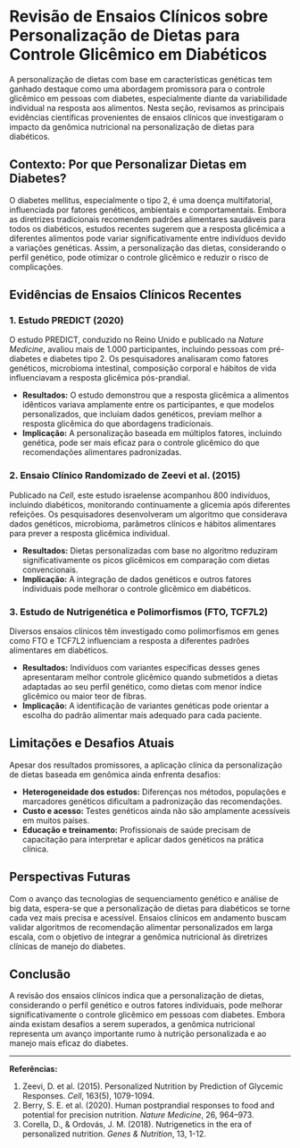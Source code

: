 
# Revisão de Ensaios Clínicos sobre Personalização de Dietas para Controle Glicêmico em Diabéticos

A personalização de dietas com base em características genéticas tem ganhado destaque como uma abordagem promissora para o controle glicêmico em pessoas com diabetes, especialmente diante da variabilidade individual na resposta aos alimentos. Nesta seção, revisamos as principais evidências científicas provenientes de ensaios clínicos que investigaram o impacto da genômica nutricional na personalização de dietas para diabéticos.

## Contexto: Por que Personalizar Dietas em Diabetes?

O diabetes mellitus, especialmente o tipo 2, é uma doença multifatorial, influenciada por fatores genéticos, ambientais e comportamentais. Embora as diretrizes tradicionais recomendem padrões alimentares saudáveis para todos os diabéticos, estudos recentes sugerem que a resposta glicêmica a diferentes alimentos pode variar significativamente entre indivíduos devido a variações genéticas. Assim, a personalização das dietas, considerando o perfil genético, pode otimizar o controle glicêmico e reduzir o risco de complicações.

## Evidências de Ensaios Clínicos Recentes

### 1. **Estudo PREDICT (2020)**
O estudo PREDICT, conduzido no Reino Unido e publicado na *Nature Medicine*, avaliou mais de 1.000 participantes, incluindo pessoas com pré-diabetes e diabetes tipo 2. Os pesquisadores analisaram como fatores genéticos, microbioma intestinal, composição corporal e hábitos de vida influenciavam a resposta glicêmica pós-prandial.

- **Resultados:** O estudo demonstrou que a resposta glicêmica a alimentos idênticos variava amplamente entre os participantes, e que modelos personalizados, que incluíam dados genéticos, previam melhor a resposta glicêmica do que abordagens tradicionais.
- **Implicação:** A personalização baseada em múltiplos fatores, incluindo genética, pode ser mais eficaz para o controle glicêmico do que recomendações alimentares padronizadas.

### 2. **Ensaio Clínico Randomizado de Zeevi et al. (2015)**
Publicado na *Cell*, este estudo israelense acompanhou 800 indivíduos, incluindo diabéticos, monitorando continuamente a glicemia após diferentes refeições. Os pesquisadores desenvolveram um algoritmo que considerava dados genéticos, microbioma, parâmetros clínicos e hábitos alimentares para prever a resposta glicêmica individual.

- **Resultados:** Dietas personalizadas com base no algoritmo reduziram significativamente os picos glicêmicos em comparação com dietas convencionais.
- **Implicação:** A integração de dados genéticos e outros fatores individuais pode melhorar o controle glicêmico em diabéticos.

### 3. **Estudo de Nutrigenética e Polimorfismos (FTO, TCF7L2)**
Diversos ensaios clínicos têm investigado como polimorfismos em genes como FTO e TCF7L2 influenciam a resposta a diferentes padrões alimentares em diabéticos.

- **Resultados:** Indivíduos com variantes específicas desses genes apresentaram melhor controle glicêmico quando submetidos a dietas adaptadas ao seu perfil genético, como dietas com menor índice glicêmico ou maior teor de fibras.
- **Implicação:** A identificação de variantes genéticas pode orientar a escolha do padrão alimentar mais adequado para cada paciente.

## Limitações e Desafios Atuais

Apesar dos resultados promissores, a aplicação clínica da personalização de dietas baseada em genômica ainda enfrenta desafios:

- **Heterogeneidade dos estudos:** Diferenças nos métodos, populações e marcadores genéticos dificultam a padronização das recomendações.
- **Custo e acesso:** Testes genéticos ainda não são amplamente acessíveis em muitos países.
- **Educação e treinamento:** Profissionais de saúde precisam de capacitação para interpretar e aplicar dados genéticos na prática clínica.

## Perspectivas Futuras

Com o avanço das tecnologias de sequenciamento genético e análise de big data, espera-se que a personalização de dietas para diabéticos se torne cada vez mais precisa e acessível. Ensaios clínicos em andamento buscam validar algoritmos de recomendação alimentar personalizados em larga escala, com o objetivo de integrar a genômica nutricional às diretrizes clínicas de manejo do diabetes.

## Conclusão

A revisão dos ensaios clínicos indica que a personalização de dietas, considerando o perfil genético e outros fatores individuais, pode melhorar significativamente o controle glicêmico em pessoas com diabetes. Embora ainda existam desafios a serem superados, a genômica nutricional representa um avanço importante rumo à nutrição personalizada e ao manejo mais eficaz do diabetes.

---

**Referências:**

1. Zeevi, D. et al. (2015). Personalized Nutrition by Prediction of Glycemic Responses. *Cell*, 163(5), 1079-1094.
2. Berry, S. E. et al. (2020). Human postprandial responses to food and potential for precision nutrition. *Nature Medicine*, 26, 964–973.
3. Corella, D., & Ordovás, J. M. (2018). Nutrigenetics in the era of personalized nutrition. *Genes & Nutrition*, 13, 1-12.
```
